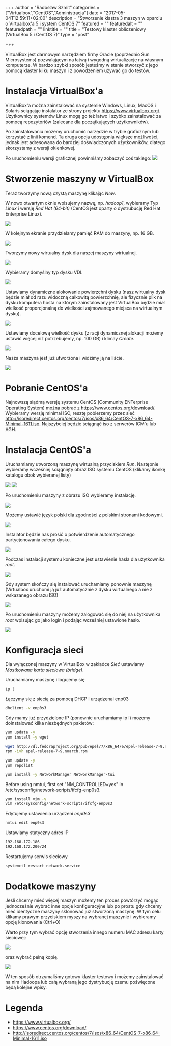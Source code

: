 +++
author = "Radosław Szmit"
categories = ["Virtualbox","CentOS","Administracja"]
date = "2017-05-04T12:59:11+02:00"
description = "Stworzenie klastra 3 maszyn w oparciu o Virtualbox'a 5 i system CentOS 7"
featured = ""
featuredalt = ""
featuredpath = ""
linktitle = ""
title = "Testowy klaster obliczeniowy (VirtualBox 5 i CentOS 7)"
type = "post"

+++

VirtualBox jest darmowym narzędziem firmy Oracle (poprzednio Sun Microsystems) pozwaląjącym na łatwą i wygodną wirtualizację na własnym komputerze. W bardzo szybki sposób jesteśmy w stanie stworzyć z jego pomocą klaster kilku maszyn i z powodzeniem używać go do testów.

# Instalacja VirtualBox'a

VirtualBox'a można zainstalować na systemie Windows, Linux, MacOS i Solaris ściągając instalator ze strony projektu https://www.virtualbox.org/. Użytkownicy systemów Linux mogą go też łatwo i szybko zainstalować za pomocą repozytoriów (zalecane dla początkujących użytkowników).

Po zainstalowaniu możemy uruchomić narzędzie w trybie graficznym lub korzystać z linii komend. Ta druga opcja udostępnia większe możliwości, jednak jest adresowana do bardziej doświadczonych użytkowników, dlatego skorzystamy z wersji okienkowej.

Po uruchomieniu wersji graficznej powinniśmy zobaczyć coś takiego:
![](/img/virtualbox-installing-cluster-with-centos/virtualbox1.png)


# Stworzenie maszyny w VirtualBox

Teraz tworzymy nową czystą maszynę klikając _New_.

W nowo otwartym oknie wpisujemy nazwę, np. _hadoop1_, wybieramy Typ _Linux_ i wersję _Red Hat (64-bit)_ (CentOS jest oparty o dystrubucję Red Hat Enterprise Linux).

![](/img/virtualbox-installing-cluster-with-centos/virtualbox2.png)

W kolejnym ekranie przydzielamy pamięć RAM do maszyny, np. 16 GB.

![](/img/virtualbox-installing-cluster-with-centos/virtualbox3.png)

Tworzymy nowy wirtualny dysk dla naszej maszyny wirtualnej.

![](/img/virtualbox-installing-cluster-with-centos/virtualbox4.png)

Wybieramy domyślny typ dysku VDI.

![](/img/virtualbox-installing-cluster-with-centos/virtualbox5.png)

Ustawiamy dynamiczne alokowanie powierzchni dysku (nasz wirtualny dysk będzie miał od razu widoczną całkowitą powierzchnię, ale fizycznie plik na dysku komputera hosta na którym zainstalowany jest VirtualBox będzie miał wielkość proporcjonalną do wielkości zajmowanego miejsca na wirtualnym dysku).

![](/img/virtualbox-installing-cluster-with-centos/virtualbox6.png)

Ustawiamy docelową wielkość dysku (z racji dynamicznej alokacji możemy ustawić więcej niż potrzebujemy, np. 100 GB) i klimay _Create_.

![](/img/virtualbox-installing-cluster-with-centos/virtualbox7.png)

Nasza maszyna jest już utworzona i widzimy ją na liście.

![](/img/virtualbox-installing-cluster-with-centos/virtualbox8.png)

# Pobranie CentOS'a

Najnowszą siądmą wersję systemu CentOS (Community ENTerprise Operating System) można pobrać z https://www.centos.org/download/. Wybieramy wersję minimal ISO, resztę pobierzemy przez sieć http://isoredirect.centos.org/centos/7/isos/x86_64/CentOS-7-x86_64-Minimal-1611.iso. Najszybciej będzie ściągnąć iso z serwerów ICM'u lub AGH.

# Instalacja CentOS'a

Uruchamiamy utworzoną maszynę wirtualną przyciskiem _Run_. Następnie wybieramy wcześniej ściągnięty obraz ISO systemu CentOS (klikamy ikonkę katalogu obok wybieranej listy)

![](/img/virtualbox-installing-cluster-with-centos/centos1.png)
![](/img/virtualbox-installing-cluster-with-centos/centos2.png)

Po uruchomieniu maszyny z obrazu ISO wybieramy instalację.

![](/img/virtualbox-installing-cluster-with-centos/centos3.png)

Możemy ustawić język polski dla zgodności z polskimi stronami kodowymi.

![](/img/virtualbox-installing-cluster-with-centos/centos4.png)

Instalator będzie nas prosić o potwierdzenie automatycznego partycjonowania całego dysku.

![](/img/virtualbox-installing-cluster-with-centos/centos5.png)

Podczas instalacji systemu konieczne jest ustawienie hasła dla użytkownika _root_.

![](/img/virtualbox-installing-cluster-with-centos/centos6.png)

Gdy system skończy się instalować uruchamiamy ponownie maszynę (Virtualbox uruchomi ją już automatycznie z dysku wirtualnego a nie z wskazanego obrazu ISO)

![](/img/virtualbox-installing-cluster-with-centos/centos7.png)

Po uruchomieniu maszyny możemy zalogować się do niej na użytkownika _root_ wpisując go jako login i podając wcześniej ustawione hasło.

![](/img/virtualbox-installing-cluster-with-centos/centos8.png)

# Konfiguracja sieci

Dla wyłączonej maszyny w VirtualBox w zakładce _Sieć_ ustawiamy _Mostkowana karta sieciowa (bridge)_.

Uruchamiamy maszynę i logujemy się

~~~bash
ip l
~~~

Łączymy się z siecią za pomocą DHCP i urządzenai enp03

~~~bash
dhclient -v enp0s3
~~~

Gdy mamy już przydzielone IP (ponownie uruchamiamy ip l) możemy doinstalować kilka niezbędnych pakietów:

~~~bash
yum update -y
yum install -y wget

wget http://dl.fedoraproject.org/pub/epel/7/x86_64/e/epel-release-7-9.noarch.rpm
rpm -ivh epel-release-7-9.noarch.rpm

yum update -y
yum repolist

yum install -y NetworkManager NetworkManager-tui
~~~

Before using nmtui, first set "NM_CONTROLLED=yes" in /etc/sysconfig/network-scripts/ifcfg-enp0s3.
~~~bash
yum install vim -y
vim /etc/sysconfig/network-scripts/ifcfg-enp0s3
~~~

Edytujemy ustawienia urządzeni _enp0s3_
~~~bash
nmtui edit enp0s3 
~~~

Ustawiamy statyczny adres IP
~~~bash
192.168.172.186
192.168.172.200/24
~~~

Restartujemy serwis sieciowy
~~~bash
systemctl restart network.service
~~~

# Dodatkowe maszyny

Jeśli chcemy mieć więcej maszyn możemy ten proces powtórzyć mogąc jednocześnie wybrać inne opcje konfiguracyjne lub po prostu gdy chcemy mieć identyczne maszyny sklonować już stworzoną maszynę. W tym celu klikamy prawym przyciskiem myszy na wybranej maszynie i wybieramy opcję klonowania (Ctrl+O)

Warto przy tym wybrać opcję stworzenia innego numeru MAC adresu karty sieciowej:

![](/img/virtualbox-installing-cluster-with-centos/virtualbox9.png)

oraz wybrać pełną kopię.

![](/img/virtualbox-installing-cluster-with-centos/virtualbox10.png)

W ten sposób otrzymaliśmy gotowy klaster testowy i możemy zainstalować na nim Hadoopa lub całą wybraną jego dystrybucję czemu poświęcone będą kolejne wpisy.

# Legenda
* https://www.virtualbox.org/
* https://www.centos.org/download/
* http://isoredirect.centos.org/centos/7/isos/x86_64/CentOS-7-x86_64-Minimal-1611.iso
